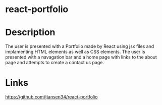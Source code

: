 # react-portfolio

# Description
The user is presented with a Portfolio made by React using jsx files and implamenting HTML elements as well as CSS elements. The user is presented with a navagation bar and a home page with links to the about page and attempts to create a contact us page.

# Links 
https://github.com/tjansen34/react-portfolio